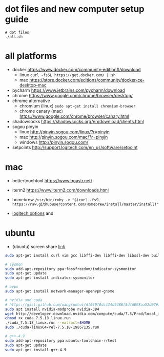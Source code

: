 # dot files and new computer setup guide

```
# dot files
./all.sh
```

# all platforms

* docker
  https://www.docker.com/community-edition#/download
  * linux `curl -fsSL https://get.docker.com/ | sh`
  * mac https://store.docker.com/editions/community/docker-ce-desktop-mac
* pycharm
  https://www.jetbrains.com/pycharm/download
* chrome
  https://www.google.com/chrome/browser/desktop/
* chrome alternative 
  * chromium (linux)
    `sudo apt-get install chromium-browser`
  * chrome canary (mac)
    https://www.google.com/chrome/browser/canary.html
* shadowsocks
  https://shadowsocks.org/en/download/clients.html
* sogou pinyin
  * linux
    http://pinyin.sogou.com/linux/?r=pinyin
  * mac
    http://pinyin.sogou.com/mac/?r=pinyin
  * windows
    http://pinyin.sogou.com/
* setpoints
  http://support.logitech.com/en_us/software/setpoint

# mac

* bettertouchtool
  https://www.boastr.net/
* iterm2
  https://www.iterm2.com/downloads.html
* homebrew
  `/usr/bin/ruby -e "$(curl -fsSL https://raw.githubusercontent.com/Homebrew/install/master/install)"`

* [logitech options](http://support.logitech.com/en_us/software/options) and

# ubuntu

* (ubuntu) screen share [link](https://askubuntu.com/questions/463486/can-no-longer-use-screen-share-to-connect-mac-to-ubuntu-since-upgrading-to-14-04)

```bash
sudo apt-get install curl vim gcc libffi-dev libffi-dev libssl-dev build-essential

# sysmon
sudo add-apt-repository ppa:fossfreedom/indicator-sysmonitor
sudo apt-get update
sudo apt-get install indicator-sysmonitor

# ovpn
sudo apt-get install network-manager-openvpn-gnome

# nvidia and cuda
# https://gist.github.com/wangruohui/df039f0dc434d6486f5d4d098aa52d07#install-nvidia-graphics-driver-via-apt-get
sudo apt install nvidia-modprobe nvidia-384
wget http://developer.download.nvidia.com/compute/cuda/7.5/Prod/local_installers/cuda_7.5.18_linux.run
chmod +x cuda_7.5.18_linux.run
./cuda_7.5.18_linux.run --extract=$HOME
sudo ./cuda-linux64-rel-7.5.18-19867135.run

# g++-4.9
sudo add-apt-repository ppa:ubuntu-toolchain-r/test
sudo apt-get update
sudo apt-get install g++-4.9
```
